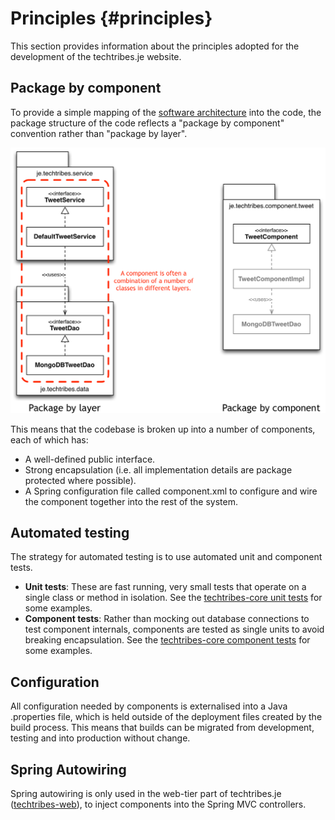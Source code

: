 # Principles {#principles}

This section provides information about the principles adopted for the development of the techtribes.je website.

## Package by component

To provide a simple mapping of the [software architecture](#sample-guidebook-software-architecture) into the code, the package structure of the code reflects a "package by component" convention rather than "package by layer".

![](images/principles-1.png)

This means that the codebase is broken up into a number of components, each of which has:

 - A well-defined public interface.
 - Strong encapsulation (i.e. all implementation details are package protected where possible).
 - A Spring configuration file called component.xml to configure and wire the component together into the rest of the system.
 
## Automated testing
 
The strategy for automated testing is to use automated unit and component tests.
 
 - __Unit tests__: These are fast running, very small tests that operate on a single class or method in isolation. See the [techtribes-core unit tests](https://github.com/techtribesje/techtribesje/tree/master/techtribes-core/test/unit) for some examples. 
 - __Component tests__: Rather than mocking out database connections to test component internals, components are tested as single units to avoid breaking encapsulation. See the [techtribes-core component tests](https://github.com/techtribesje/techtribesje/tree/master/techtribes-core/test/component) for some examples.

## Configuration

All configuration needed by components is externalised into a Java .properties file, which is held outside of the deployment files created by the build process. This means that builds can be migrated from development, testing and into production without change.

## Spring Autowiring

Spring autowiring is only used in the web-tier part of techtribes.je ([techtribes-web](https://github.com/techtribesje/techtribesje/tree/master/techtribes-web)), to inject components into the Spring MVC controllers.
